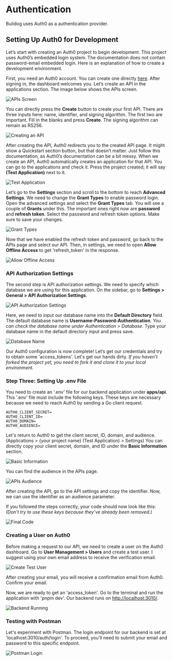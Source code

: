 # Authentication
Buildog uses Auth0 as a authentication provider.

## Setting Up Auth0 for Development

Let’s start with creating an Auth0 project to begin development. This project uses Auth0’s 
embedded login system. The documentation does not contain password-email embedded login. 
Here is an explanation of how to create a development environment.

First, you need an Auth0 account. You can create one directly [here](https://auth0.com/signup). After signing in, the dashboard welcomes you. Let’s create an API in the applications section. The image below shows the APIs screen.

![APIs Screen](../../images/auth/1-APIs.png)

You can directly press the **Create** button to create your first API. There are three inputs here: name, identifier, and signing algorithm. The first two are important. Fill in the blanks and press **Create**. The signing algorithm can remain as RS256.

![Creating an API](../../images/auth/2-new-api.png)

After creating the API, Auth0 redirects you to the created API page. It might show a Quickstart section button, but that doesn’t matter. Just follow this documentation, as Auth0’s documentation can be a bit messy. When we create an API, Auth0 automatically creates an application for that API. You can go to the applications and check it. Press the project created; it will say **(Test Application)** next to it.

![Test Application](../../images/auth/3-applications.png)

Let’s go to the **Settings** section and scroll to the bottom to reach **Advanced Settings**. We need to change the **Grant Types** to enable password login. Open the advanced settings and select the **Grant Types** tab. You will see a couple of **Grants** under this. The important ones right now are **password** and **refresh token**. Select the password and refresh token options. Make sure to save your changes.

![Grant Types](../../images/auth/4-application-privilages.png)

Now that we have enabled the refresh token and password, go back to the APIs page and select our API. Then, in settings, we need to open **Allow Offline Access** to get 'refresh_token' in the response.

![Allow Offline Access](../../images/auth/5-api-access-settings.png)

### API Authorization Settings

The second step is API authorization settings. We need to specify which database we are using for this application. On the sidebar, go to **Settings > General > API Authorization Settings**.

![API Authorization Settings](../../images/auth/6-api-authorization.png)

Here, we need to input our database name into the **Default Directory** field. The default database name is **Username-Password-Authentication**. *You can check the database name under Authentication > Database.* Type your database name in the default directory input and press save.

![Database Name](../../images/auth/7-databases.png)

Our Auth0 configuration is now complete! Let’s get our credentials and try to obtain some 'access_tokens'. Let's get our hands dirty. *If you haven't forked the project yet, you need to fork it and clone it to your local environment.*

### Step Three: Setting Up .env File

You need to create an '.env' file for our backend application under **apps/api**. This '.env' file must include the following keys. These keys are necessary because we need to reach Auth0 by sending a Go client request.

```env
AUTH0_CLIENT_SECRET=
AUTH0_CLIENT_ID=
AUTH0_DOMAIN=
AUTH0_AUDIENCE=
```

Let's return to Auth0 to get the client secret, ID, domain, and audience. (Applications > {your project name} (Test Application) > Settings) You can directly copy your client secret, domain, and ID under the **Basic Information** section.

![Basic Information](../../images/auth/8-application-infos.png)

You can find the audience in the APIs page.

![APIs Audience](../../images/auth/9-api-audience.png)

After creating the API, go to the API settings and copy the identifier. Now, we can use the identifier as an audience parameter.

If you followed the steps correctly, your code should now look like this: *(Don’t try to use these keys because they’ve already been removed.)*

![Final Code](../../images/auth/10-env-variables.png)

### Creating a User on Auth0

Before making a request to our API, we need to create a user on the Auth0 dashboard. Go to **User Management > Users** and create a test user. I suggest using your own email address to receive the verification email.

![Create Test User](../../images/auth/11-create-user.png)

After creating your email, you will receive a confirmation email from Auth0. Confirm your email.

Now, we are ready to get an 'access_token'. Go to the terminal and run the application with 'pnpm dev'. Our backend runs on [http://localhost:3010/](http://localhost:3010/).

![Backend Running](../../images/auth/12-run-project.png)

### Testing with Postman

Let's experiment with Postman. The login endpoint for our backend is set at 'localhost:3010/auth/login'. To proceed, you'll need to submit your email and password to this specific endpoint.

![Postman Login](../../images/auth/13-access-token.png)

